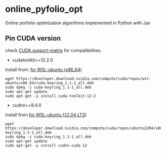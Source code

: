 # online_pyfolio_opt
Online porfolio optimization algorithms implemented in Python with Jax

## Pin CUDA version

check [CUDA support-matrix](https://docs.nvidia.com/deeplearning/cudnn/latest/reference/support-matrix.html#gpu-cuda-toolkit-and-cuda-driver-requirements) for compatibilities.

- cudatoolkit==12.2.0

install from: [for WSL-ubuntu (x86_64)](https://developer.nvidia.com/cuda-downloads?target_os=Linux&target_arch=x86_64&Distribution=WSL-Ubuntu&target_version=2.0&target_type=deb_network)

```
wget https://developer.download.nvidia.com/compute/cuda/repos/wsl-ubuntu/x86_64/cuda-keyring_1.1-1_all.deb
sudo dpkg -i cuda-keyring_1.1-1_all.deb
sudo apt-get update
sudo apt-get -y install cuda-toolkit-12-2
```

- cudnn==9.4.0

install from [for WSL-ubuntu (22.04 LTS)](https://developer.nvidia.com/cudnn-downloads?target_os=Linux&target_arch=x86_64&Distribution=Ubuntu&target_version=22.04&target_type=deb_network)

```
wget https://developer.download.nvidia.com/compute/cuda/repos/ubuntu2204/x86_64/cuda-keyring_1.1-1_all.deb
sudo dpkg -i cuda-keyring_1.1-1_all.deb
sudo apt-get update
sudo apt-get -y install cudnn-cuda-12
```
